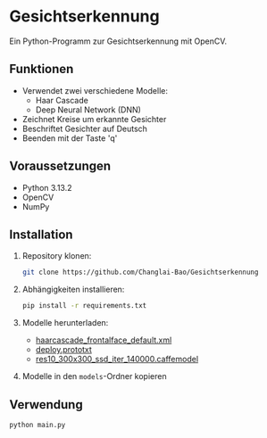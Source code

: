 # Gesichtserkennung

Ein Python-Programm zur Gesichtserkennung mit OpenCV.

## Funktionen
- Verwendet zwei verschiedene Modelle:
  - Haar Cascade
  - Deep Neural Network (DNN)
- Zeichnet Kreise um erkannte Gesichter
- Beschriftet Gesichter auf Deutsch
- Beenden mit der Taste 'q'

## Voraussetzungen
- Python 3.13.2
- OpenCV
- NumPy

## Installation
1. Repository klonen:
   ```bash
   git clone https://github.com/Changlai-Bao/Gesichtserkennung
   ```

2. Abhängigkeiten installieren:
   ```bash
   pip install -r requirements.txt
   ```

3. Modelle herunterladen:
   - [haarcascade_frontalface_default.xml](https://github.com/opencv/opencv/blob/master/data/haarcascades/haarcascade_frontalface_default.xml)
   - [deploy.prototxt](https://github.com/opencv/opencv/blob/master/samples/dnn/face_detector/deploy.prototxt)
   - [res10_300x300_ssd_iter_140000.caffemodel](https://github.com/opencv/opencv_3rdparty/raw/dnn_samples_face_detector_20170830/res10_300x300_ssd_iter_140000.caffemodel)

4. Modelle in den `models`-Ordner kopieren

## Verwendung
```bash
python main.py
```
